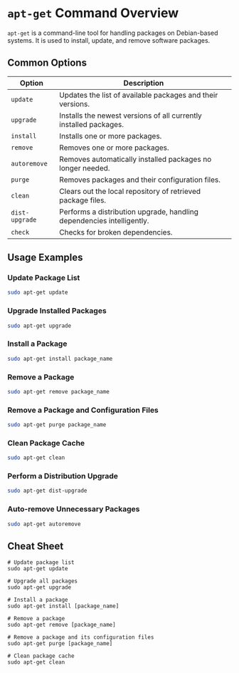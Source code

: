 # `apt-get` Command Overview

`apt-get` is a command-line tool for handling packages on Debian-based systems. It is used to install, update, and remove software packages.

## Common Options

| Option           | Description                                              |
|------------------|----------------------------------------------------------|
| `update`         | Updates the list of available packages and their versions. |
| `upgrade`        | Installs the newest versions of all currently installed packages. |
| `install`        | Installs one or more packages.                           |
| `remove`         | Removes one or more packages.                            |
| `autoremove`     | Removes automatically installed packages no longer needed. |
| `purge`          | Removes packages and their configuration files.          |
| `clean`          | Clears out the local repository of retrieved package files. |
| `dist-upgrade`   | Performs a distribution upgrade, handling dependencies intelligently. |
| `check`          | Checks for broken dependencies.                          |

## Usage Examples

### Update Package List
```bash
sudo apt-get update
```

### Upgrade Installed Packages
```bash
sudo apt-get upgrade
```

### Install a Package
```bash
sudo apt-get install package_name
```

### Remove a Package
```bash
sudo apt-get remove package_name
```

### Remove a Package and Configuration Files
```bash
sudo apt-get purge package_name
```

### Clean Package Cache
```bash
sudo apt-get clean
```

### Perform a Distribution Upgrade
```bash
sudo apt-get dist-upgrade
```

### Auto-remove Unnecessary Packages
```bash
sudo apt-get autoremove
```

## Cheat Sheet

```plaintext
# Update package list
sudo apt-get update

# Upgrade all packages
sudo apt-get upgrade

# Install a package
sudo apt-get install [package_name]

# Remove a package
sudo apt-get remove [package_name]

# Remove a package and its configuration files
sudo apt-get purge [package_name]

# Clean package cache
sudo apt-get clean
```
